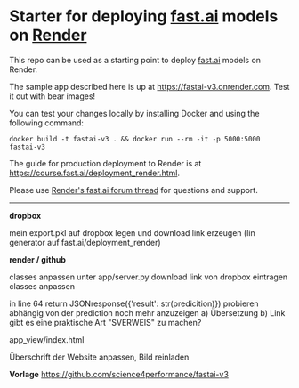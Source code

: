 # Starter for deploying [fast.ai](https://www.fast.ai) models on [Render](https://render.com)

This repo can be used as a starting point to deploy [fast.ai](https://github.com/fastai/fastai) models on Render.

The sample app described here is up at https://fastai-v3.onrender.com. Test it out with bear images!

You can test your changes locally by installing Docker and using the following command:

```
docker build -t fastai-v3 . && docker run --rm -it -p 5000:5000 fastai-v3
```

The guide for production deployment to Render is at https://course.fast.ai/deployment_render.html.

Please use [Render's fast.ai forum thread](https://forums.fast.ai/t/deployment-platform-render/33953) for questions and support.

_______________________

__dropbox__

mein export.pkl auf dropbox legen und download link erzeugen (lin generator auf fast.ai/deployment_render)

__render / github__

classes anpassen
unter app/server.py download link von dropbox eintragen
classes anpassen

in line 64 return JSONresponse({'result': str(predicition)})
probieren abhängig von der prediction noch mehr anzuzeigen
a) Übersetzung
b) Link
gibt es eine praktische Art "SVERWEIS" zu machen?

app_view/index.html

Überschrift der Website anpassen, Bild reinladen

__Vorlage__
https://github.com/science4performance/fastai-v3
